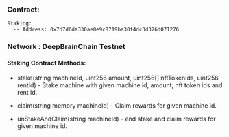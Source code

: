 ### Contract:
    Staking: 
      -- Address: 0x7d7d6da330ae0e9c8719ba30f4dc3d326d071276

### Network : DeepBrainChain Testnet

#### Staking Contract Methods:

* stake(string  machineId, uint256 amount, uint256[] nftTokenIds, uint256 rentId) - Stake machine with given machine id, amount, nft token ids and rent id.

* claim(string memory machineId) - Claim rewards for given machine id.

* unStakeAndClaim(string  machineId) - end stake and claim rewards for given machine id.
